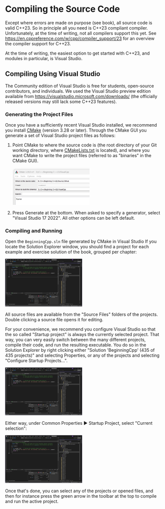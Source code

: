 # Compiling the Source Code

Except where errors are made on purpose (see book), all source code is valid C++23.
So in principle all you need is C++23 compliant compiler.
Unfortunately, at the time of writing, not all compilers support this yet.
See https://en.cppreference.com/w/cpp/compiler_support/23 for an overview the compiler support for C++23.

At the time of writing, 
the easiest option to get started with C++23, and modules in particular, is Visual Studio.

## Compiling Using Visual Studio

The Community edition of Visual Studio is free for students, open-source contributors, and individuals.
We used the Visual Studio preview edition available from https://visualstudio.microsoft.com/downloads/
(the officially released versions may still lack some C++23 features).

### Generating the Project Files

Once you have a sufficiently recent Visual Studio installed, 
we recommend you install [CMake](https://cmake.org/download/) (version 3.28 or later).
Through the CMake GUI you generate a set of Visual Studio project files as follows:

1. Point CMake to where the source code is (the root directory of your Git working directory, where [CMakeLists.txt](./CMakeLists.txt) is located),
   and where you want CMake to write the project files (referred to as "binaries" in the CMake GUI).
   
   <img src="Images/CMakeGui.png" width=250 alt="CMake GUI"/>
   
1. Press Generate at the bottom. When asked to specify a generator, select "Visual Studio 17 2022".
   All other options can be left default.

### Compiling and Running 

 Open the `BeginningCpp.sln` file generated by CMake in Visual Studio
 If you locate the Solution Explorer window, 
 you should find a project for each example and exercise solution of the book, grouped per chapter:

<img src="Images/VisualStudio.png" width=250 alt="Visual Studio solution"/>
   
All source files are available from the "Source Files" folders of the projects.
Double clicking a source file opens it for editing.
   
For your convenience, we recommend you configure Visual Studio so that the so called "Startup project" is always the currently selected project.
That way, you can very easily switch between the many different projects, compile their code, and run the resulting executable.
You do so in the Solution Explorer by right clicking either "Solution 'BeginningCpp' (435 of 435 projects)" and selecting Properties,
or any of the projects and selecting "Configure Startup Projects...".
   
<img src="Images/VisualStudio.png" width=250 alt="ConfigureStartupProjects.png"/>
   
Either way, under Common Properties &#9654; Startup Project, select "Current selection":
   
<img src="Images/VisualStudio.png" width=250 alt="StartupProject.png"/>
   
Once that's done, you can select any of the projects or opened files, 
and then for instance press the green arrow in the toolbar at the top to compile and run the active project.